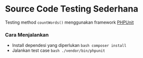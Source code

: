 # Source Code Testing Sederhana
Testing method ```countWords()``` menggunakan framework [PHPUnit](https://https://phpunit.de/)

### Cara Menjalankan
- Install dependesi yang diperlukan ```bash composer install```
- Jalankan test case ```bash ./vendor/bin/phpunit```
